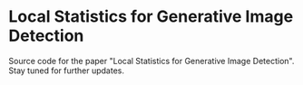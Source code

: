 # Local Statistics for Generative Image Detection
Source code for the paper "Local Statistics for Generative Image Detection". Stay tuned for further updates. 
